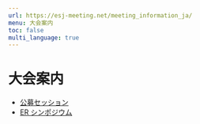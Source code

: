 ```yaml
---
url: https://esj-meeting.net/meeting_information_ja/
menu: 大会案内
toc: false
multi_language: true
---
```


# 大会案内

* [公募セッション](esj_opensession)
* [ER シンポジウム](er_symposium_ja)

